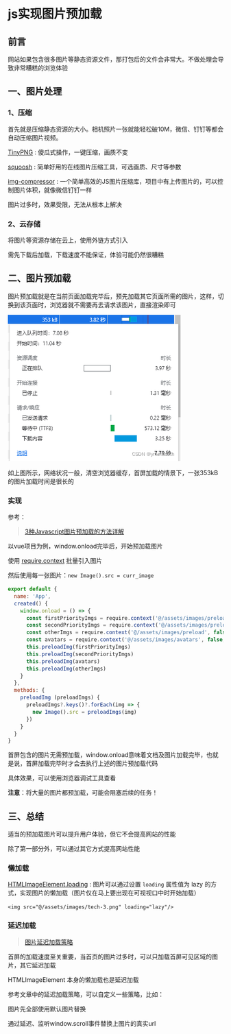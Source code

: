 # js实现图片预加载

## 前言

网站如果包含很多图片等静态资源文件，那打包后的文件会非常大。不做处理会导致非常糟糕的浏览体验

## 一、图片处理

### 1、压缩

首先就是压缩静态资源的大小。相机照片一张就能轻松破10M，微信、钉钉等都会自动压缩图片视频。

[TinyPNG](https://tinypng.com/) : 傻瓜式操作，一键压缩，画质不变

[squoosh](https://squoosh.app/) : 简单好用的在线图片压缩工具，可选画质、尺寸等参数

[img-compressor](https://github.com/IronPans/img-compressor) : 一个简单高效的JS图片压缩库，项目中有上传图片的，可以控制图片体积，就像微信钉钉一样

图片过多时，效果受限，无法从根本上解决

### 2、云存储

将图片等资源存储在云上，使用外链方式引入

需先下载后加载，下载速度不能保证，体验可能仍然很糟糕

## 二、图片预加载

图片预加载就是在当前页面加载完毕后，预先加载其它页面所需的图片，这样，切换到该页面时，浏览器就不需要再去请求该图片，直接渲染即可

![在这里插入图片描述](./assets/05e6325d72e141069611a8c052bcf2ee.png)

如上图所示，网络状况一般，清空浏览器缓存，首屏加载的情景下，一张353kB的图片加载时间是很长的

### 实现

参考：

> [3种Javascript图片预加载的方法详解](https://zhuanlan.zhihu.com/p/453000943)

以vue项目为例，window.onload完毕后，开始预加载图片

使用 [require.context](https://webpack.docschina.org/guides/dependency-management/#requirecontext) 批量引入图片

然后使用每一张图片：`new Image().src = curr_image`

```javascript
export default {
  name: 'App',
  created() {
    window.onload = () => {
      const firstPriorityImgs = require.context('@/assets/images/preload/first', false, /\.(jpg|jpeg|png)$/)
      const secondPriorityImgs = require.context('@/assets/images/preload/second', false, /\.(jpg|jpeg|png)$/)
      const otherImgs = require.context('@/assets/images/preload', false, /\.(jpg|jpeg|png)$/)
      const avatars = require.context('@/assets/images/avatars', false, /\.(jpg|jpeg|png)$/)
      this.preloadImg(firstPriorityImgs)
      this.preloadImg(secondPriorityImgs)
      this.preloadImg(avatars)
      this.preloadImg(otherImgs)
    }
  },
  methods: {
    preloadImg (preloadImgs) {
      preloadImgs?.keys()?.forEach(img => {
        new Image().src = preloadImgs(img)
      })
    }
  }
}
```

首屏包含的图片无需预加载，window.onload意味着文档及图片加载完毕，也就是说，首屏加载完毕时才会去执行上述的图片预加载代码

具体效果，可以使用浏览器调试工具查看

**注意**：将大量的图片都预加载，可能会阻塞后续的任务！

## 三、总结

适当的预加载图片可以提升用户体验，但它不会提高网站的性能

除了第一部分外，可以通过其它方式提高网站性能

### 懒加载

[HTMLImageElement.loading](https://developer.mozilla.org/zh-CN/docs/Web/API/HTMLImageElement/loading) : 图片可以通过设置 `loading` 属性值为 lazy 的方式，实现图片的懒加载（图片仅在马上要出现在可视视口中时开始加载）

`<img src="@/assets/images/tech-3.png" loading="lazy"/>`

### 延迟加载

> [图片延迟加载策略](https://juejin.cn/post/6844903469950697485)

首屏的加载速度至关重要，当首页的图片过多时，可以只加载首屏可见区域的图片，其它延迟加载

HTMLImageElement 本身的懒加载也是延迟加载

参考文章中的延迟加载策略，可以自定义一些策略，比如：

图片先全部使用默认图片替换

通过延迟、监听window.scroll事件替换上图片的真实url
